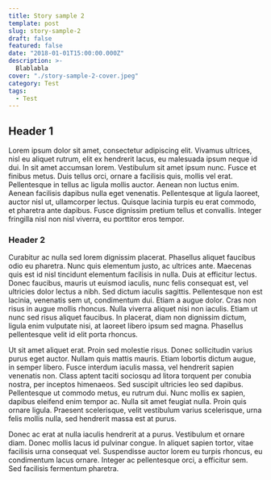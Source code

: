 ```yaml
---
title: Story sample 2
template: post
slug: story-sample-2
draft: false
featured: false
date: "2018-01-01T15:00:00.000Z"
description: >-
  Blablabla
cover: "./story-sample-2-cover.jpeg"
category: Test
tags:
  - Test
---
```


## Header 1

Lorem ipsum dolor sit amet, consectetur adipiscing elit. Vivamus ultrices, nisl eu aliquet rutrum, elit ex hendrerit lacus, eu malesuada ipsum neque id dui. In sit amet accumsan lorem. Vestibulum sit amet ipsum nunc. Fusce et finibus metus. Duis tellus orci, ornare a facilisis quis, mollis vel erat. Pellentesque in tellus ac ligula mollis auctor. Aenean non luctus enim. Aenean facilisis dapibus nulla eget venenatis. Pellentesque at ligula laoreet, auctor nisl ut, ullamcorper lectus. Quisque lacinia turpis eu erat commodo, et pharetra ante dapibus. Fusce dignissim pretium tellus et convallis. Integer fringilla nisl non nisl viverra, eu porttitor eros tempor.

### Header 2

Curabitur ac nulla sed lorem dignissim placerat. Phasellus aliquet faucibus odio eu pharetra. Nunc quis elementum justo, ac ultrices ante. Maecenas quis est id nisl tincidunt elementum facilisis in nulla. Duis at efficitur lectus. Donec faucibus, mauris ut euismod iaculis, nunc felis consequat est, vel ultricies dolor lectus a nibh. Sed dictum iaculis sagittis. Pellentesque non est lacinia, venenatis sem ut, condimentum dui. Etiam a augue dolor. Cras non risus in augue mollis rhoncus. Nulla viverra aliquet nisi non iaculis. Etiam ut nunc sed risus aliquet faucibus. In placerat, diam non dignissim dictum, ligula enim vulputate nisi, at laoreet libero ipsum sed magna. Phasellus pellentesque velit id elit porta rhoncus.

Ut sit amet aliquet erat. Proin sed molestie risus. Donec sollicitudin varius purus eget auctor. Nullam quis mattis mauris. Etiam lobortis dictum augue, in semper libero. Fusce interdum iaculis massa, vel hendrerit sapien venenatis non. Class aptent taciti sociosqu ad litora torquent per conubia nostra, per inceptos himenaeos. Sed suscipit ultricies leo sed dapibus. Pellentesque ut commodo metus, eu rutrum dui. Nunc mollis ex sapien, dapibus eleifend enim tempor ac. Nulla sit amet feugiat nulla. Proin quis ornare ligula. Praesent scelerisque, velit vestibulum varius scelerisque, urna felis mollis nulla, sed hendrerit massa est at purus.

Donec ac erat at nulla iaculis hendrerit at a purus. Vestibulum et ornare diam. Donec mollis lacus id pulvinar congue. In aliquet sapien tortor, vitae facilisis urna consequat vel. Suspendisse auctor lorem eu turpis rhoncus, eu condimentum lacus ornare. Integer ac pellentesque orci, a efficitur sem. Sed facilisis fermentum pharetra.
